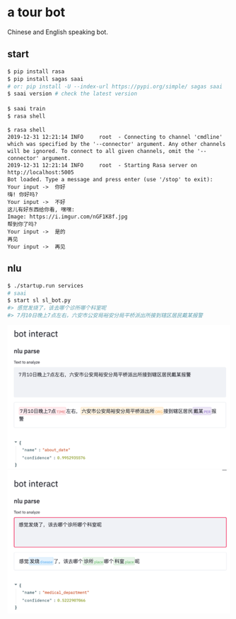 # a tour bot

Chinese and English speaking bot.

## start
```bash
$ pip install rasa
$ pip install sagas saai
# or: pip install -U --index-url https://pypi.org/simple/ sagas saai
$ saai version # check the latest version

$ saai train
$ rasa shell
```

```
$ rasa shell
2019-12-31 12:21:14 INFO     root  - Connecting to channel 'cmdline' which was specified by the '--connector' argument. Any other channels will be ignored. To connect to all given channels, omit the '--connector' argument.
2019-12-31 12:21:14 INFO     root  - Starting Rasa server on http://localhost:5005
Bot loaded. Type a message and press enter (use '/stop' to exit): 
Your input ->  你好                                                                                          
嗨! 你好吗?
Your input ->  不好                                                                                          
这儿有好东西给你看, 嘿嘿:
Image: https://i.imgur.com/nGF1K8f.jpg
帮到你了吗?
Your input ->  是的                                                                                          
再见
Your input ->  再见                                                                                          
```

## nlu
```bash
$ ./startup.run services
# saai
$ start sl sl_bot.py 
#> 感觉发烧了，该去哪个诊所哪个科室呢
#> 7月10日晚上7点左右，六安市公安局裕安分局平桥派出所接到辖区居民戴某报警
```

![Nlu Screenshot](https://raw.githubusercontent.com/samlet/tour_bot_zh/master/screenshots/nlu_sample_1.png "Nlu Screenshot")
![Nlu Screenshot](https://raw.githubusercontent.com/samlet/tour_bot_zh/master/screenshots/nlu_sample_2.png "Nlu Screenshot")
